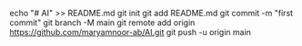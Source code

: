 echo "# AI" >> README.md
git init
git add README.md
git commit -m "first commit"
git branch -M main
git remote add origin https://github.com/maryamnoor-ab/AI.git
git push -u origin main
